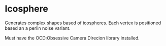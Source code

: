 # Icosphere
Generates complex shapes based of icospheres. Each vertex is positioned based an a perlin noise variant.

Must have the OCD:Obsessive Camera Direcion library installed.
